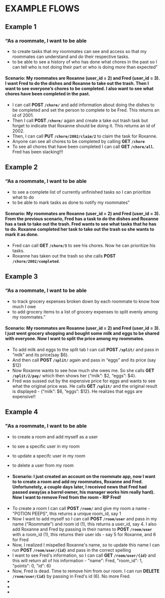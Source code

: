 # EXAMPLE FLOWS

## Example 1

### “As a roommate, I want to be able 
- to create tasks that my roommates can see and access so that my roommates can understand and do their respective tasks.
- to be able to see a history of who has done what chores in the past so I can tell who is not doing their part or who is doing more than expected”

#### Scenario: My roommates are Roxanne (user_id = 2) and Fred (user_id = 3). I want Fred to do the dishes and Roxanne to take out the trash. Then I want to see everyone’s chores to be completed. I also want to see what chores have been completed in the past.

+ I can call **POST `/chore/`** and add information about doing the dishes to be completed and set the person to complete to be Fred. This returns an id of 2001.
+ Then I call **POST `/chore/`** again and create a take out trash task but forget to indicate that Roxanne should be doing it. This returns an id of 2002.
+ Then, I can call **PUT `/chore/2002/claim/2`** to claim the task for Roxanne.
+ Anyone can see all chores to be completed by calling **GET `/chore`**
+ To see all chores that have been completed I can call **GET `/chore/all`**. Fred has been slacking!!!


## Example 2
### “As a roommate, I want to be able 
- to see a complete list of currently unfinished tasks so I can prioritize what to do
- to be able to mark tasks as done to notify my roommates”

#### Scenario: My roommates are Roxanne (user_id = 2) and Fred (user_id = 3). From the previous scenario, Fred has a task to do the dishes and Roxanne has a task to take out the trash. Fred wants to see what tasks that he has to do. Roxanne completed her task to take out the trash so she wants to mark it as done.  

+ Fred can call **GET `/chore/3`**  to see his chores. Now he can prioritize his tasks. 
+ Roxanne has taken out the trash so she calls **POST `/chore/2002/completed`**. 

## Example 3
### “As a roommate, I want to be able
- to track grocery expenses broken down by each roommate to know how much I owe
- to add grocery items to a list of grocery expenses to split evenly among my roommates.” 

#### Scenario: My roommates are Roxanne (user_id = 2) and Fred (user_id = 3). I just went grocery shopping and bought some milk and eggs to be shared with everyone. Now I want to split the price among my roommates. 

+ To add milk and eggs to the split tab I can call **POST `/split/`** and pass in “milk” and its price(say $6).
+ And then call **POST `/split/`** again and pass in “eggs” and its price (say $12)
+ Now Roxanne wants to see how much she owes me. So she calls **GET `/split/2/pay/`** which then shows her {“milk”: $2, “eggs”: $4}.
+ Fred was sussed out by the expensive price for eggs and wants to see what the original price was. He calls **GET `/split/`** and the original result is displayed - {“milk”: $6, “eggs”: $12}. He realizes that eggs are expensive!!

## Example 4
### "As a roommate, I want to be able
- to create a room and add myself as a user
- to see a specific user in my room
- to update a specifc user in my room
- to delete a user from my room 

- #### Scenario: I just created an account on the roommate app, now I want to to create a room and add my roommates, Roxanne and Fred. Unfortunetely, a couple days later, I received news that Fred had passed away(as a barrel owner, his manager works him really hard). Now I want to remove Fred from the room - RIP Fred! 


+ To create a room I can call **POST `/room/`** and give my room a name - "POTION PEEPS", this returns a unique room_id, say 1
+ Now I want to add myself so I can call **POST `/room/user`** and pass in my name ("Roommate") and room id (1), this returns a user_id, say 4. I also add Roxanne and Fred by passing in their names to **POST `/room/user`** with a room_id (1), this returns their user ids - say 5 for Roxanne, and 6 for Fred
+ Now, I realized I mispelled Roxanne's name, so to update this name I can run **POST `/room/user/{id}`** and pass in the correct spelling
+ I want to see Fred's information, so I can call **GET `/room/user/{id}`** and this will return all of his information - "name": Fred, "room_id": 1, "points": 0, "id": 6}
+ Now, Fred is dead. Time to remove him from our room. I can run **DELETE `/room/user/{id}`** by passing in Fred's id (6). No more Fred. 
+ 
+  
+ 


